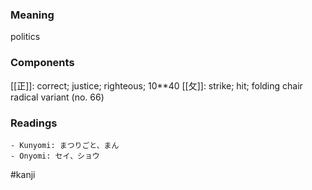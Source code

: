 ### Meaning

politics

### Components

[[正]]: correct; justice; righteous; 10**40 [[攵]]: strike; hit; folding chair radical variant (no. 66)

### Readings

```
- Kunyomi: まつりごと、まん
- Onyomi: セイ、ショウ
```

#kanji